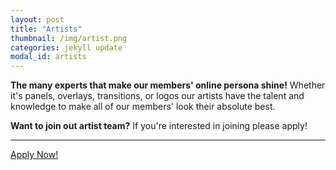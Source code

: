 ```yaml
---
layout: post
title: "Artists"
thumbnail: /img/artist.png
categories: jekyll update
modal_id: artists
---
```


<p class="lead"><strong>The many experts that make our members' online persona shine!</strong> Whether it's panels, overlays, transitions, or logos our artists have the talent and knowledge to make all of our members' look their absolute best.</p>

<div class="text-left">
	<div class="alert alert-warning" role="alert">
		<p class="lead"><strong>Want to join out artist team?</strong> If you're interested in joining please apply!</p>
		<hr>
		<a href="https://docs.google.com/forms/d/e/1FAIpQLSdXp8jUrKgm54FZMWSo6Tx9oA-FI4Jf9trxOlwjmpUA_qG9kg/viewform?usp=sf_link" target="_blank" class="btn btn-secondary btn-lg" role="button">Apply Now!</a>
	</div>
</div>
